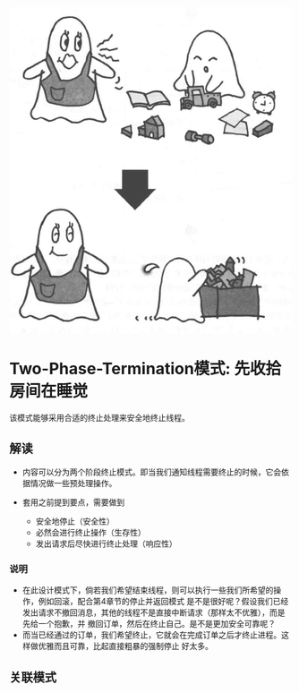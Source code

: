 
![图片](img.png)
# Two-Phase-Termination模式: 先收拾房间在睡觉

该模式能够采用合适的终止处理来安全地终止线程。

## 解读

- 内容可以分为两个阶段终止模式。即当我们通知线程需要终止的时候，它会依据情况做一些预处理操作。

- 套用之前提到要点，需要做到

  - 安全地停止（安全性）
  - 必然会进行终止操作（生存性）
  - 发出请求后尽快进行终止处理（响应性）

### 说明

- 在此设计模式下，倘若我们希望结束线程，则可以执行一些我们所希望的操作，例如回滚，配合第4章节的停止并返回模式
是不是很好呢？假设我们已经发出请求不撤回消息，其他的线程不是直接中断请求（那样太不优雅），而是先给一个抱歉，并
撤回订单，然后在终止自己。是不是更加安全可靠呢？
- 而当已经通过的订单，我们希望终止，它就会在完成订单之后才终止进程。这样做优雅而且可靠，比起直接粗暴的强制停止
好太多。

## 关联模式